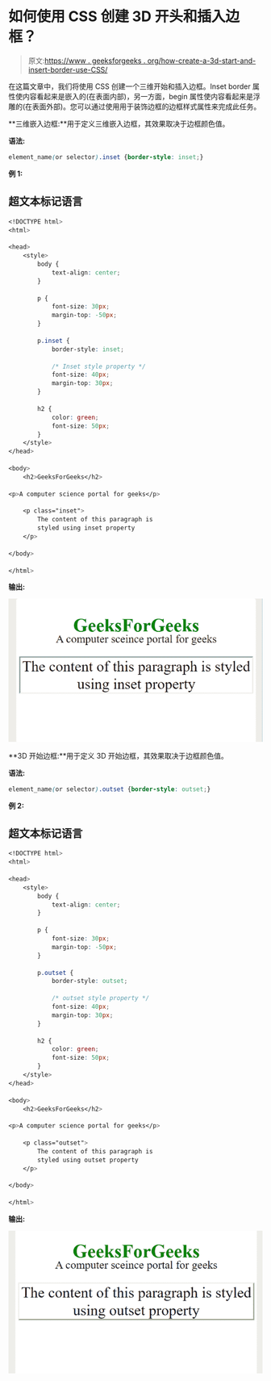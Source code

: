 # 如何使用 CSS 创建 3D 开头和插入边框？

> 原文:[https://www . geeksforgeeks . org/how-create-a-3d-start-and-insert-border-use-CSS/](https://www.geeksforgeeks.org/how-to-create-a-3d-outset-and-inset-border-using-css/)

在这篇文章中，我们将使用 CSS 创建一个三维开始和插入边框。Inset border 属性使内容看起来是嵌入的(在表面内部)，另一方面，begin 属性使内容看起来是浮雕的(在表面外部)。您可以通过使用用于装饰边框的边框样式属性来完成此任务。

**三维嵌入边框:**用于定义三维嵌入边框，其效果取决于边框颜色值。

**语法:**

```css
element_name(or selector).inset {border-style: inset;}
```

**例 1:**

## 超文本标记语言

```css
<!DOCTYPE html>
<html>

<head>
    <style>
        body {
            text-align: center;
        }

        p {
            font-size: 30px;
            margin-top: -50px;
        }

        p.inset {
            border-style: inset;

            /* Inset style property */
            font-size: 40px;
            margin-top: 30px;
        }

        h2 {
            color: green;
            font-size: 50px;
        }
    </style>
</head>

<body>
    <h2>GeeksForGeeks</h2>

<p>A computer science portal for geeks</p>

    <p class="inset">
        The content of this paragraph is
        styled using inset property
    </p>

</body>

</html>
```

**输出:**

![](img/288628ca82e2a493fe5a69655ddeb84c.png)

**3D 开始边框:**用于定义 3D 开始边框，其效果取决于边框颜色值。

**语法:**

```css
element_name(or selector).outset {border-style: outset;}
```

**例 2:**

## 超文本标记语言

```css
<!DOCTYPE html>
<html>

<head>
    <style>
        body {
            text-align: center;
        }

        p {
            font-size: 30px;
            margin-top: -50px;
        }

        p.outset {
            border-style: outset;

            /* outset style property */
            font-size: 40px;
            margin-top: 30px;
        }

        h2 {
            color: green;
            font-size: 50px;
        }
    </style>
</head>

<body>
    <h2>GeeksForGeeks</h2>

<p>A computer science portal for geeks</p>

    <p class="outset">
        The content of this paragraph is
        styled using outset property
    </p>

</body>

</html>
```

**输出:**

![](img/8e7631b603b123142d73f11f308ded88.png)